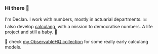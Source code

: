 ### Hi there 👋
I'm Declan. I work with numbers, mostly in actuarial departments. 📊  
I also develop [calculang](https://github.com/calculang/calculang), with a mission to democratise numbers. A life project and still a baby. :seedling:

:hatching_chick: check [my ObservableHQ collection](https://observablehq.com/collection/@declann/calculang) for some really early calculang models.

<!--
**declann/declann** is a ✨ _special_ ✨ repository because its `README.md` (this file) appears on your GitHub profile.

Here are some ideas to get you started:

- 🔭 I’m currently working on ...
- 🌱 I’m currently learning ...
- 👯 I’m looking to collaborate on ...
- 🤔 I’m looking for help with ...
- 💬 Ask me about ...
- 📫 How to reach me: ...
- 😄 Pronouns: ...
- ⚡ Fun fact: ...
-->
